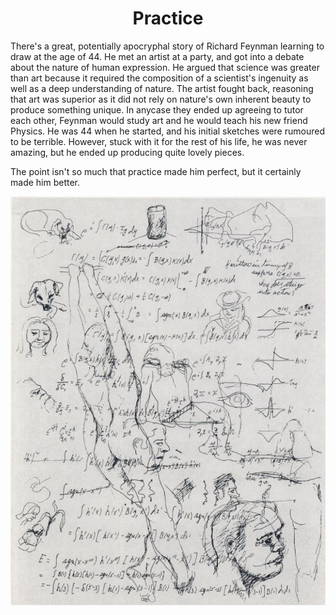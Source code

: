 <h1 align="center">
    Practice
</h1>

There's a great, potentially apocryphal story of Richard Feynman learning
to draw at the age of 44. He met an artist at a party, and got into a debate
about the nature of human expression. He argued that science was greater than
art because it required the composition of a scientist's ingenuity as well as
a deep understanding of nature. The artist fought back, reasoning that art was
superior as it did not rely on nature's own inherent beauty to produce something
unique. In anycase they ended up agreeing to tutor each other, Feynman would
study art and he would teach his new friend Physics. He was 44 when he started,
and his initial sketches were rumoured to be terrible. However, stuck with it
for the rest of his life, he was never amazing, but he ended up producing quite
lovely pieces.

The point isn't so much that practice made him perfect, but it certainly made
him better.

![Some of Feynman's later sketches](_static/feynmanart3.jpg)
